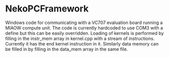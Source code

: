 # NekoPCFramework
Windows code for communicating with a VC707 evaluation board running a MIAOW
compute unit. The code is currently hardcoded to use COM3 with a define but
this can be easily overridden. Loading of kernels is performed by filling in
the instr_mem array in kernel.cpp with a stream of instructions. Currently it
has the end kernel instruction in it. Similarly data memory can be filled in
by filling in the data_mem array in the same file.
